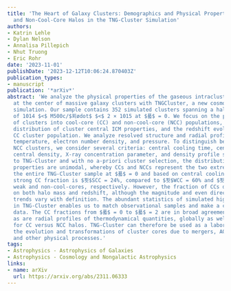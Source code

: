 ```yaml
---
title: 'The Heart of Galaxy Clusters: Demographics and Physical Properties of Cool-Core
  and Non-Cool-Core Halos in the TNG-Cluster Simulation'
authors:
- Katrin Lehle
- Dylan Nelson
- Annalisa Pillepich
- Nhut Truong
- Eric Rohr
date: '2023-11-01'
publishDate: '2023-12-12T10:06:24.870403Z'
publication_types:
- manuscript
publication: '*arXiv*'
abstract: 'We analyze the physical properties of the gaseous intracluster medium (ICM)
  at the center of massive galaxy clusters with TNGCluster, a new cosmological magnetohydrodynamical
  simulation. Our sample contains 352 simulated clusters spanning a halo mass range
  of 1014 $<$ M500c/$푀ødot$ $<$ 2 × 1015 at $푧$ = 0. We focus on the proposed classification
  of clusters into cool-core (CC) and non-cool-core (NCC) populations, the $푧$ = 0
  distribution of cluster central ICM properties, and the redshift evolution of the
  CC cluster population. We analyze resolved structure and radial profiles of entropy,
  temperature, electron number density, and pressure. To distinguish between CC and
  NCC clusters, we consider several criteria: central cooling time, central entropy,
  central density, X-ray concentration parameter, and density profile slope. According
  to TNG-Cluster and with no a-priori cluster selection, the distributions of these
  properties are unimodal, whereby CCs and NCCs represent the two extremes. Across
  the entire TNG-Cluster sample at $푧$ = 0 and based on central cooling time, the
  strong CC fraction is $푓$SCC = 24%, compared to $푓$WCC = 60% and $푓$NCC = 16% for
  weak and non-cool-cores, respectively. However, the fraction of CCs depends strongly
  on both halo mass and redshift, although the magnitude and even direction of the
  trends vary with definition. The abundant statistics of simulated high-mass clusters
  in TNG-Cluster enables us to match observational samples and make a comparison with
  data. The CC fractions from $푧$ = 0 to $푧$ = 2 are in broad agreement with observations,
  as are radial profiles of thermodynamical quantities, globally as well as split
  for CC versus NCC halos. TNG-Cluster can therefore be used as a laboratory to study
  the evolution and transformations of cluster cores due to mergers, AGN feedback,
  and other physical processes.'
tags:
- Astrophysics - Astrophysics of Galaxies
- Astrophysics - Cosmology and Nongalactic Astrophysics
links:
- name: arXiv
  url: https://arxiv.org/abs/2311.06333
---
```

